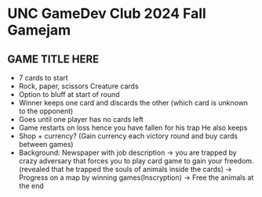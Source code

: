 # UNC GameDev Club 2024 Fall Gamejam

## GAME TITLE HERE
- 7 cards to start
- Rock, paper, scissors Creature cards
- Option to bluff at start of round
- Winner keeps one card and discards the other (which card is unknown to the opponent)
- Goes until one player has no cards left
- Game restarts on loss hence you have fallen for his trap He also keeps
- Shop + currency? (Gain currency each victory round and buy cards between games)
- Background: Newspaper with job description -> you are trapped by crazy adversary that forces you to play card game to gain your freedom. (revealed that he trapped the souls of animals inside the cards)  -> Progress on a map by winning games(Inscryption) -> Free the animals at the end
